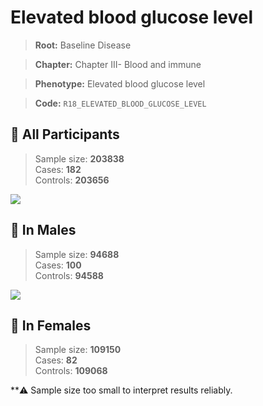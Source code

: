 # Elevated blood glucose level

> **Root:** Baseline Disease  

> **Chapter:** Chapter III- Blood and immune  

> **Phenotype:** Elevated blood glucose level  

> **Code:** `R18_ELEVATED_BLOOD_GLUCOSE_LEVEL`

## 🧪 All Participants  
> Sample size: **203838**  
> Cases: **182**  
> Controls: **203656**
<img src="/Disease/Figures/ALL/Baseline/R18_ELEVATED_BLOOD_GLUCOSE_LEVEL.png"/>
<CsvTable src="/Disease_Data/ALL/Baseline/LG_R18_ELEVATED_BLOOD_GLUCOSE_LEVEL.csv" label="🔍 View full results" />

## 👨 In Males  
> Sample size: **94688**  
> Cases: **100**  
> Controls: **94588**
<img src="/Disease/Figures/Male/Baseline/R18_ELEVATED_BLOOD_GLUCOSE_LEVEL.png"/>
<CsvTable src="/Disease_Data/Male/Baseline/LG_R18_ELEVATED_BLOOD_GLUCOSE_LEVEL.csv" label="🔍 View full results" />

## 👩 In Females  
> Sample size: **109150**  
> Cases: **82**  
> Controls: **109068**

**⚠️ Sample size too small to interpret results reliably.
